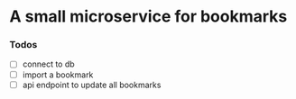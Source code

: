 # A small microservice for bookmarks

### Todos
- [ ] connect to db
- [ ] import a bookmark
- [ ] api endpoint to update all bookmarks
